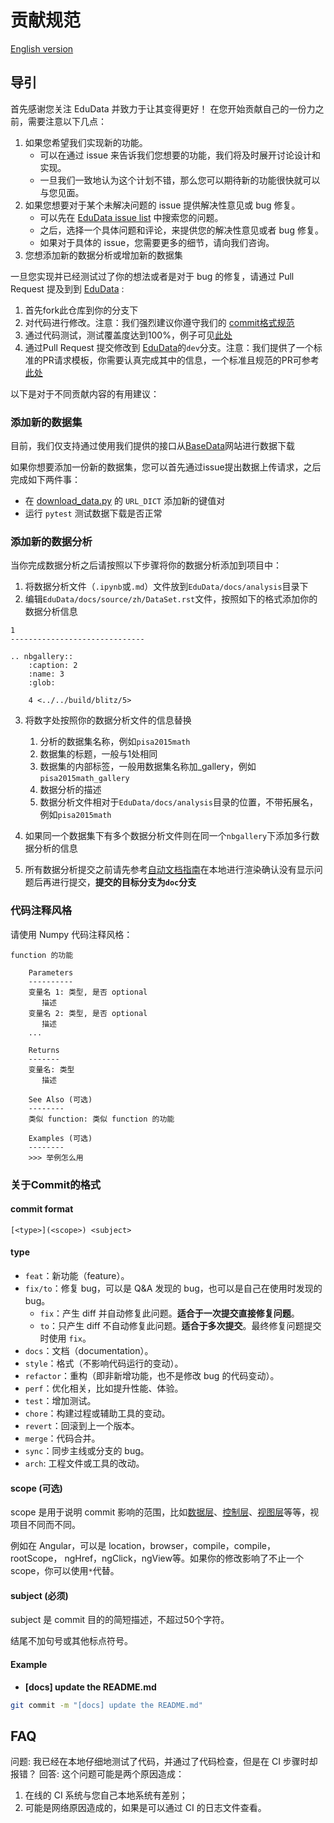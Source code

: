 # 贡献规范

[English version](CONTRIBUTE.md)

## 导引

首先感谢您关注 EduData 并致力于让其变得更好！
在您开始贡献自己的一份力之前，需要注意以下几点：

1. 如果您希望我们实现新的功能。
   - 可以在通过 issue 来告诉我们您想要的功能，我们将及时展开讨论设计和实现。
   - 一旦我们一致地认为这个计划不错，那么您可以期待新的功能很快就可以与您见面。
2. 如果您想要对于某个未解决问题的 issue 提供解决性意见或 bug 修复。
   - 可以先在 [EduData issue list](https://github.com/bigdata-ustc/EduData/issues) 中搜索您的问题。
   - 之后，选择一个具体问题和评论，来提供您的解决性意见或者 bug 修复。
   - 如果对于具体的 issue，您需要更多的细节，请向我们咨询。
3. 您想添加新的数据分析或增加新的数据集

一旦您实现并已经测试过了你的想法或者是对于 bug 的修复，请通过 Pull Request 提及到到 [EduData](https://github.com/bigdata-ustc/EduData) :
1. 首先fork此仓库到你的分支下
2. 对代码进行修改。注意：我们强烈建议你遵守我们的 [commit格式规范](CONTRIBUTE_CH.md#关于Commit的格式)
3. 通过代码测试，测试覆盖度达到100%，例子可见[此处](tests)
4. 通过Pull Request 提交修改到 [EduData](https://github.com/bigdata-ustc/EduData)的`dev`分支。注意：我们提供了一个标准的PR请求模板，你需要认真完成其中的信息，一个标准且规范的PR可参考[此处](https://github.com/bigdata-ustc/EduData/pull/37)

以下是对于不同贡献内容的有用建议：

### 添加新的数据集

目前，我们仅支持通过使用我们提供的接口从[BaseData](http://base.ustc.edu.cn/data/)网站进行数据下载

如果你想要添加一份新的数据集，您可以首先通过issue提出数据上传请求，之后完成如下两件事：

* 在 [download_data.py](Edudata/Dataset/download/data/download_data.py) 的 `URL_DICT` 添加新的键值对
* 运行 `pytest` 测试数据下载是否正常

### 添加新的数据分析
当你完成数据分析之后请按照以下步骤将你的数据分析添加到项目中：
1. 将数据分析文件（`.ipynb`或`.md`）文件放到`EduData/docs/analysis`目录下
2. 编辑`EduData/docs/source/zh/DataSet.rst`文件，按照如下的格式添加你的数据分析信息
```
1
------------------------------

.. nbgallery::
    :caption: 2
    :name: 3
    :glob:

    4 <../../build/blitz/5>
```
3. 将数字处按照你的数据分析文件的信息替换
   1. 分析的数据集名称，例如`pisa2015math`
   2. 数据集的标题，一般与1处相同
   3. 数据集的内部标签，一般用数据集名称加_gallery，例如`pisa2015math_gallery`
   4. 数据分析的描述
   5. 数据分析文件相对于`EduData/docs/analysis`目录的位置，不带拓展名，例如`pisa2015math`

4. 如果同一个数据集下有多个数据分析文件则在同一个`nbgallery`下添加多行数据分析的信息
5. 所有数据分析提交之前请先参考[自动文档指南](docs/README.md)在本地进行渲染确认没有显示问题后再进行提交，**提交的目标分支为`doc`分支**

### 代码注释风格

请使用 Numpy 代码注释风格：

```
function 的功能

    Parameters
    ----------
    变量名 1: 类型, 是否 optional
       描述
    变量名 2: 类型, 是否 optional
       描述
    ...

    Returns
    -------
    变量名: 类型
       描述

    See Also (可选)
    --------
    类似 function: 类似 function 的功能

    Examples (可选)
    --------
    >>> 举例怎么用
```

### 关于Commit的格式

#### commit format

```
[<type>](<scope>) <subject>
```

#### type
- `feat`：新功能（feature）。
- `fix/to`：修复 bug，可以是 Q&A  发现的 bug，也可以是自己在使用时发现的 bug。
   - `fix`：产生 diff 并自动修复此问题。**适合于一次提交直接修复问题**。
   - `to`：只产生 diff 不自动修复此问题。**适合于多次提交**。最终修复问题提交时使用 `fix`。
- `docs`：文档（documentation）。
- `style`：格式（不影响代码运行的变动）。
- `refactor`：重构（即非新增功能，也不是修改 bug 的代码变动）。
- `perf`：优化相关，比如提升性能、体验。
- `test`：增加测试。
- `chore`：构建过程或辅助工具的变动。
- `revert`：回滚到上一个版本。
- `merge`：代码合并。
- `sync`：同步主线或分支的 bug。
- `arch`: 工程文件或工具的改动。

#### scope (可选)

scope 是用于说明 commit 影响的范围，比如<u>数据层</u>、<u>控制层</u>、<u>视图层</u>等等，视项目不同而不同。

例如在 Angular，可以是 location，browser，compile，compile，rootScope， ngHref，ngClick，ngView等。如果你的修改影响了不止一个scope，你可以使用`*`代替。

#### subject (必须)

subject 是 commit 目的的简短描述，不超过50个字符。

结尾不加句号或其他标点符号。

#### Example

- **[docs] update the README.md**

```sh
git commit -m "[docs] update the README.md"
```

## FAQ

问题: 我已经在本地仔细地测试了代码，并通过了代码检查，但是在 CI 步骤时却报错？
回答: 这个问题可能是两个原因造成： 
1. 在线的 CI 系统与您自己本地系统有差别；
2. 可能是网络原因造成的，如果是可以通过 CI 的日志文件查看。
